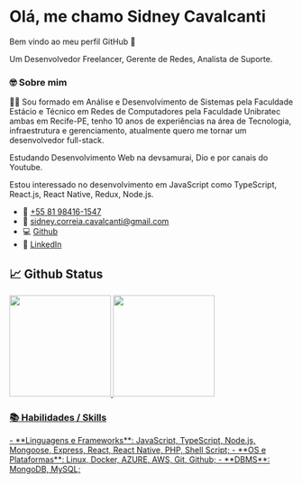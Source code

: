 # Olá, me chamo Sidney Cavalcanti
Bem vindo ao meu perfil GitHub 👋

Um Desenvolvedor Freelancer, Gerente de Redes, Analista de Suporte.

### 🤓 Sobre mim

👋🏻 Sou formado em Análise e Desenvolvimento de Sistemas pela Faculdade Estácio e Técnico em Redes de Computadores pela Faculdade Unibratec ambas em Recife-PE, 
tenho 10 anos de experiências na área de Tecnologia, infraestrutura e gerenciamento, atualmente quero me tornar um desenvolvedor full-stack.

Estudando Desenvolvimento Web na devsamurai, Dio e por canais do Youtube.

Estou interessado no desenvolvimento em JavaScript como TypeScript, React.js, React Native, Redux, Node.js.

- 📱  [+55 81 98416-1547](tel:+5581984161547)
- 📧 [sidney.correia.cavalcanti@gmail.com](mailto:sidney.correia.cavalcanti@gmail.com)
- 💻 [Github](https://github.com/sidneycavalcanti)
- 📄 [LinkedIn](https://www.linkedin.com/in/sidney-cavalcanti/)

## 📈 Github Status

<div>
<a href="https://github.com/sidneycavalcanti">
<img height="180em" src="https://github-readme-stats.vercel.app/api/top-langs/?sidneycavalcanti&layout=compact&langs_count=7&theme=dracula"/>
<img height="180em" src="https://github-readme-stats.vercel.app/api?sidneycavalcanti&show_icons=true&theme=dracula&include_all_commits=true&count_private=true"/>
<di>

 ### 📚 Habilidades / Skills
 
<div>
- **Linguagens e Frameworks**: JavaScript, TypeScript, Node.js, Mongoose, Express, React, React Native, PHP, Shell Script;
- **OS e Plataformas**: Linux, Docker, AZURE, AWS, Git, Github;
- **DBMS**: MongoDB, MySQL;
</div>
